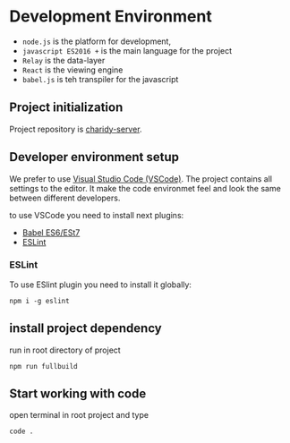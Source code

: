 # Development Environment

* `node.js` is the platform for development,
* `javascript ES2016 +` is the main language for the project
* `Relay` is the data-layer
* `React` is the viewing engine
* `babel.js` is teh transpiler for the javascript

##  Project initialization

Project repository is [charidy-server](http://gitlab.pfrus.com/vedmalex/charidy-server).

## Developer environment setup

We prefer to use [Visual Studio Code (VSCode)](https://code.visualstudio.com/). The project contains all settings to the editor. It make the code environmet feel and look the same between different developers.

to use VSCode you need to install next plugins:

* [Babel ES6/ESt7](https://marketplace.visualstudio.com/items?itemName=dzannotti.vscode-babel-coloring)
* [ESLint](https://marketplace.visualstudio.com/items?itemName=dbaeumer.vscode-eslint)

### ESLint

To use ESlint plugin you need to install it globally:

```
npm i -g eslint
```

## install project dependency

run in root directory of project

```
npm run fullbuild
```

## Start working with code

open terminal in root project and type

```bash 
code .
```




